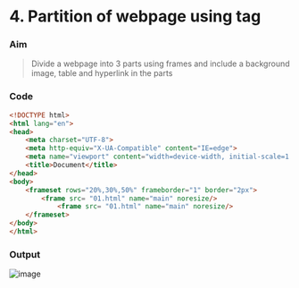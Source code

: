 # 4. Partition of webpage using <frame> tag

### Aim

> Divide a webpage into 3 parts using frames and include a background image, table and hyperlink in the parts

### Code

```html
<!DOCTYPE html>
<html lang="en">
<head>
    <meta charset="UTF-8">
    <meta http-equiv="X-UA-Compatible" content="IE=edge">
    <meta name="viewport" content="width=device-width, initial-scale=1.0">
    <title>Document</title>
</head>
<body>
    <frameset rows="20%,30%,50%" frameborder="1" border="2px">
        <frame src= "01.html" name="main" noresize/>
            <frame src= "01.html" name="main" noresize/>
    </frameset>
</body>
</html>
```

### Output

![image]()